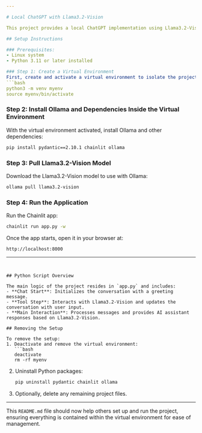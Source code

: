 ```yaml
---

# Local ChatGPT with Llama3.2-Vision

This project provides a local ChatGPT implementation using Llama3.2-Vision. It runs completely offline, allowing you to interact with an AI assistant similar to ChatGPT, powered by the Llama3.2-Vision model.

## Setup Instructions

### Prerequisites:
- Linux system
- Python 3.11 or later installed

### Step 1: Create a Virtual Environment
First, create and activate a virtual environment to isolate the project:
```bash
python3 -m venv myenv
source myenv/bin/activate
```

### Step 2: Install Ollama and Dependencies Inside the Virtual Environment
With the virtual environment activated, install Ollama and other dependencies:
```bash
pip install pydantic==2.10.1 chainlit ollama
```

### Step 3: Pull Llama3.2-Vision Model
Download the Llama3.2-Vision model to use with Ollama:
```bash
ollama pull llama3.2-vision
```

### Step 4: Run the Application
Run the Chainlit app:
```bash
chainlit run app.py -w
```

Once the app starts, open it in your browser at:
```plaintext
http://localhost:8000
```

---
```


## Python Script Overview

The main logic of the project resides in `app.py` and includes:
- **Chat Start**: Initializes the conversation with a greeting message.
- **Tool Step**: Interacts with Llama3.2-Vision and updates the conversation with user input.
- **Main Interaction**: Processes messages and provides AI assistant responses based on Llama3.2-Vision.

## Removing the Setup

To remove the setup:
1. Deactivate and remove the virtual environment:
   ```bash
   deactivate
   rm -rf myenv
   ```
2. Uninstall Python packages:
   ```bash
   pip uninstall pydantic chainlit ollama
   ```

3. Optionally, delete any remaining project files.

---

This `README.md` file should now help others set up and run the project, ensuring everything is contained within the virtual environment for ease of management.
